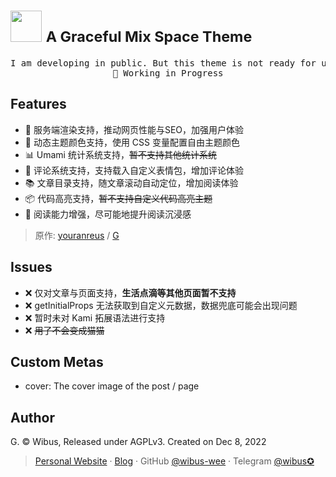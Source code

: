 # <img src="https://user-images.githubusercontent.com/62133302/206900264-d7a4154f-9dc3-43d3-9697-f0989402e83b.png" height="50" /> <small>A Graceful Mix Space Theme</small>

<pre align="center">
I am developing in public. But this theme is not ready for use.
🧪 Working in Progress
</pre>

## Features

- 🔭 服务端渲染支持，推动网页性能与SEO，加强用户体验
- 🌈 动态主题颜色支持，使用 CSS 变量配置自由主题颜色
- 📊 Umami 统计系统支持，~~暂不支持其他统计系统~~
- 📝 评论系统支持，支持载入自定义表情包，增加评论体验
- 📚 文章目录支持，随文章滚动自动定位，增加阅读体验
- 📦 代码高亮支持，~~暂不支持自定义代码高亮主题~~
- 📖 阅读能力增强，尽可能地提升阅读沉浸感

> 原作: [youranreus](https://github.com/youranreus) / [G](https://github.com/youranreus/G)

## Issues

- ❌ 仅对文章与页面支持，**生活点滴等其他页面暂不支持**
- ❌ getInitialProps 无法获取到自定义元数据，数据兜底可能会出现问题
- ❌ 暂时未对 Kami 拓展语法进行支持
- ❌ ~~用了不会变成猫猫~~

## Custom Metas

- cover: The cover image of the post / page

## Author

G. © Wibus, Released under AGPLv3. Created on Dec 8, 2022

> [Personal Website](http://iucky.cn/) · [Blog](https://blog.iucky.cn/) · GitHub [@wibus-wee](https://github.com/wibus-wee/) · Telegram [@wibus✪](https://t.me/wibus_wee)
